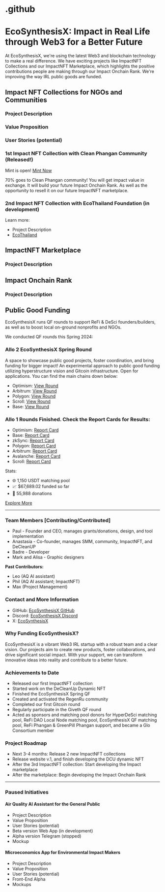 # .github

# EcoSynthesisX: Impact in Real Life through Web3 for a Better Future

At EcoSynthesisX, we're using the latest Web3 and blockchain technology to make a real difference. We have exciting projects like ImpactNFT Collections and our ImpactNFT Marketplace, which highlights the positive contributions people are making through our Impact Onchain Rank. We're improving the way IRL public goods are funded.

## Impact NFT Collections for NGOs and Communities

### Project Description

### Value Proposition

### User Stories (potential)

### 1st Impact NFT Collection with Clean Phangan Community (Released!)

Mint is open! [Mint Now](https://cleanphangan.impactnft.xyz/)

70% goes to Clean Phangan community! You will get impact value in exchange. It will build your future Impact Onchain Rank. As well as the opportunity to resell it on our future ImpactNFT marketplace.

### 2nd Impact NFT Collection with EcoThailand Foundation (in development)

Learn more:
- Project Description
- [EcoThailand](https://ecothailand.org)

## ImpactNFT Marketplace

### Project Description

## Impact Onchain Rank

### Project Description

## Public Good Funding

EcoSynthesisX runs QF rounds to support ReFi & DeSci founders/builders, as well as to boost local on-ground nonprofits and NGOs.

We conducted QF rounds this Spring 2024:

### Allo 2 EcoSynthesisX Spring Round

A space to showcase public good projects, foster coordination, and bring funding for bigger impact! An experimental approach to public good funding utilizing hyperstructure vision and Gitcoin infrastructure. Open for applications. You can find the main chains down below:
- Optimism: [View Round](https://explorer.gitcoin.co/#/round/10/7)
- Arbitrum: [View Round](https://explorer.gitcoin.co/#/round/42161/12)
- Polygon: [View Round](https://explorer.gitcoin.co/#/round/137/5)
- Scroll: [View Round](https://explorer.gitcoin.co/#/round/534352/3)
- Base: [View Round](https://explorer.gitcoin.co/#/round/8453/5)

### Allo 1 Rounds Finished. Check the Report Cards for Results:

- Optimism: [Report Card](https://explorer.gitcoin.co/#/round/10/0xe7fccab24b5469ff2ff8898875b43a992aacb56f)
- Base: [Report Card](https://explorer.gitcoin.co/#/round/8453/0x5d1b2d06d472ffff89edc666101b56c35d1217d8)
- zkSync: [Report Card](https://explorer.gitcoin.co/#/round/324/0x2dbf25d8b490bc7a3e622309dd99a248c8b82776)
- Polygon: [Report Card](https://explorer.gitcoin.co/#/round/137/0x56e3ad5325f6b10e4d524731f37479d8f17153b7)
- Arbitrum: [Report Card](https://explorer.gitcoin.co/#/round/42161/0x022dea50d223d50eadeebcb42166289f0b98bf77)
- Avalanche: [Report Card](https://explorer.gitcoin.co/#/round/43114/0xc594d81be44372f739f6fed925188df1608aaff3)
- Scroll: [Report Card](https://explorer.gitcoin.co/#/round/534352/0x6a013ad91bd328ab56089860148342d05972dc98)

Stats:
- 🌐 1,150 USDT matching pool
- 📈 $67,689.02 funded so far
- 🤝 55,988 donations

[Explore More](https://explorer-v1.gitcoin.co/#/round/324/0x2dbf25d8b490bc7a3e622309dd99a248c8b82776)

---

### Team Members [Contributing/Contributed]

- Paul - Founder and CEO, manages grants/donations, design, and tool implementation
- Anastasia - Co-founder, manages SMM, community, ImpactNFT, and DeCleanUP
- Badre - Developer
- Mark and Alisa - Graphic designers

**Past Contributors:**
- Leo (AQ AI assistant)
- Phil (AQ AI assistant; ImpactNFT)
- Max (Project Management)

### Contact and More Information

- GitHub: [EcoSynthesisX GitHub](https://github.com/EcoSynthesisX)
- Discord: [EcoSynthesisX Discord](https://discord.gg/EcoSynthesisX)
- X: [EcoSynthesisX](https://twitter.com/EcoSynthesisX)

### Why Funding EcoSynthesisX?

EcoSynthesisX is a vibrant Web3 IRL startup with a robust team and a clear vision. Our projects aim to create new products, foster collaborations, and drive significant social impact. With your support, we can transform innovative ideas into reality and contribute to a better future.

### Achievements to Date

- Released our first ImpactNFT collection
- Started work on the DeCleanUp Dynamic NFT
- Finished the EcoSynthesisX Spring QF
- Created and activated the RegenRu community
- Completed our first Gitcoin round
- Regularly participate in the Giveth QF round
- Acted as sponsors and matching pool donors for HyperDeSci matching pool, ReFi DAO Local Node matching pool, EcoSynthesisX QF matching pool, ReFi Phangan & GreenPill Phangan support, and became a Glo Consortium member

### Project Roadmap

- Next 3-4 months: Release 2 new ImpactNFT collections
- Release website v.1, and finish developing the DCU dynamic NFT
- After the 3rd ImpactNFT collection: Start developing the Impact marketplace
- After the marketplace: Begin developing the Impact Onchain Rank

---

### Paused Initiatives

#### Air Quality AI Assistant for the General Public

- Project Description
- Value Proposition
- User Stories (potential)
- Beta version Web App (in development)
- Alpha version Telegram (stopped)
- Mockup

#### Microeconomics App for Environmental Impact Makers

- Project Description
- Value Proposition
- User Stories (potential)
- Front-End Alpha
- Mockups

